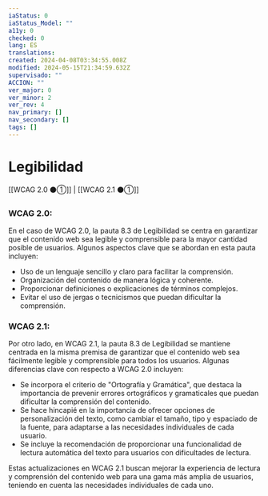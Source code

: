 ```yaml
---
iaStatus: 0
iaStatus_Model: ""
a11y: 0
checked: 0
lang: ES
translations: 
created: 2024-04-08T03:34:55.008Z
modified: 2024-05-15T21:34:59.632Z
supervisado: ""
ACCION: ""
ver_major: 0
ver_minor: 2
ver_rev: 4
nav_primary: []
nav_secondary: []
tags: []
---
```

# Legibilidad

[[WCAG 2.0 ⚫①]] | [[WCAG 2.1 ⚫①]]

### WCAG 2.0:
En el caso de WCAG 2.0, la pauta 8.3 de Legibilidad se centra en garantizar que el contenido web sea legible y comprensible para la mayor cantidad posible de usuarios. Algunos aspectos clave que se abordan en esta pauta incluyen:

- Uso de un lenguaje sencillo y claro para facilitar la comprensión.
- Organización del contenido de manera lógica y coherente.
- Proporcionar definiciones o explicaciones de términos complejos.
- Evitar el uso de jergas o tecnicismos que puedan dificultar la comprensión.

### WCAG 2.1:
Por otro lado, en WCAG 2.1, la pauta 8.3 de Legibilidad se mantiene centrada en la misma premisa de garantizar que el contenido web sea fácilmente legible y comprensible para todos los usuarios. Algunas diferencias clave con respecto a WCAG 2.0 incluyen:

- Se incorpora el criterio de "Ortografía y Gramática", que destaca la importancia de prevenir errores ortográficos y gramaticales que puedan dificultar la comprensión del contenido.
- Se hace hincapié en la importancia de ofrecer opciones de personalización del texto, como cambiar el tamaño, tipo y espaciado de la fuente, para adaptarse a las necesidades individuales de cada usuario.
- Se incluye la recomendación de proporcionar una funcionalidad de lectura automática del texto para usuarios con dificultades de lectura.


Estas actualizaciones en WCAG 2.1 buscan mejorar la experiencia de lectura y comprensión del contenido web para una gama más amplia de usuarios, teniendo en cuenta las necesidades individuales de cada uno.
